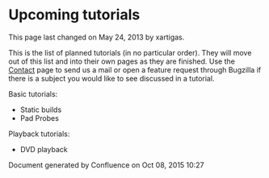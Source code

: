 # Upcoming tutorials

This page last changed on May 24, 2013 by xartigas.

This is the list of planned tutorials (in no particular order). They
will move out of this list and into their own pages as they are
finished. Use the [Contact](Contact.html) page to send us a mail or open
a feature request through Bugzilla if there is a subject you would like
to see discussed in a tutorial.

Basic tutorials:

  - Static builds
  - Pad Probes

Playback tutorials:

  - DVD playback

Document generated by Confluence on Oct 08, 2015 10:27
